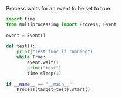 Process waits for an event to be set to true
```python
import time
from multiprocessing import Process, Event
  
event = Event()
  
def test():
    print("Test func if running")
    while True:
        event.wait()
        print("test")
        time.sleep(1)
  
if __name__ == "__main__":
    Process(target=test).start()
```